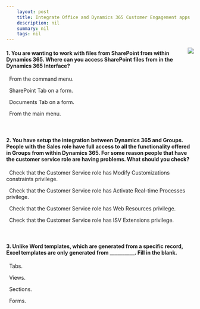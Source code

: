 ```yaml
---
    layout: post
    title: Integrate Office and Dynamics 365 Customer Engagement apps  
    description: nil
    summary: nil
    tags: nil
---
```



 <a target="_blank" href="https://docs.microsoft.com/en-us/learn/modules/integrating-office-customer-engagement-apps/09-knowledge-check/"><i class="fas fa-external-link-alt"></i> </a>
 <img align="right" src="https://docs.microsoft.com/en-us/learn/achievements/integrate-office-and-dynamics-365-customer-engagement.svg">
####  1. You are wanting to work with files from SharePoint from within Dynamics 365. Where can you access SharePoint files from in the Dynamics 365 Interface?


<i class='far fa-square'></i> &nbsp;&nbsp;From the command menu.

<i class='far fa-square'></i> &nbsp;&nbsp;SharePoint Tab on a form.

<i class='fas fa-check-square' style='color: Dodgerblue;'></i> &nbsp;&nbsp;Documents Tab on a form.

<i class='far fa-square'></i> &nbsp;&nbsp;From the main menu.
<br />
<br />
<br />

####  2. You have setup the integration between Dynamics 365 and Groups. People with the Sales role have full access to all the functionality offered in Groups from within Dynamics 365. For some reason people that have the customer service role are having problems. What should you check?


<i class='far fa-square'></i> &nbsp;&nbsp;Check that the Customer Service role has Modify Customizations constraints privilege.

<i class='far fa-square'></i> &nbsp;&nbsp;Check that the Customer Service role has Activate Real-time Processes privilege.

<i class='far fa-square'></i> &nbsp;&nbsp;Check that the Customer Service role has Web Resources privilege.

<i class='fas fa-check-square' style='color: Dodgerblue;'></i> &nbsp;&nbsp;Check that the Customer Service role has ISV Extensions privilege.
<br />
<br />
<br />

####  3. Unlike Word templates, which are generated from a specific record, Excel templates are only generated from __________. Fill in the blank.


<i class='far fa-square'></i> &nbsp;&nbsp;Tabs.

<i class='fas fa-check-square' style='color: Dodgerblue;'></i> &nbsp;&nbsp;Views.

<i class='far fa-square'></i> &nbsp;&nbsp;Sections.

<i class='far fa-square'></i> &nbsp;&nbsp;Forms.
<br />
<br />
<br />
